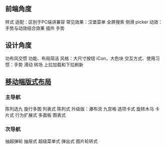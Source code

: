 ## 前端角度 ##
样式
适配：区别于PC端讲兼容
常见效果：汉堡菜单 全屏搜索 侧滑 picker
         动效：手势与动效结合效果
插件
手势


## 设计角度 ##
功布风交惯
功能、布局简洁
风格：大尺寸按钮 iCon，大色块
交互方式、使用习惯：手势 滑动 转场 上拉加载和下拉刷新


## [移动端版式布局](https://www.xuanfengge.com/12-kinds-of-commonly-used-in-mobile-interface-design-layout.html) ##
### 主导航 ###
陈列选九 旋行多图
列表式
陈列式 升级版：瀑布流
九宫格
选项卡式 
旋转木马 卡片式
行为扩展式
多面板
图表式

### 次导航  ###
抽超弹轮
抽屉式
超级菜单式
弹出式
图片轮转式

